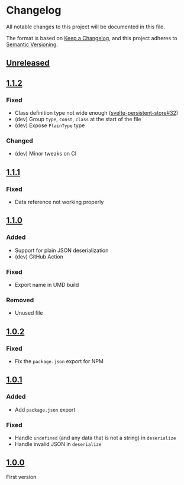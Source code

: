 # Changelog

All notable changes to this project will be documented in this file.

The format is based on [Keep a Changelog](https://keepachangelog.com/en/1.0.0/),
and this project adheres to [Semantic Versioning](https://semver.org/spec/v2.0.0.html).

## [Unreleased]

## [1.1.2]

### Fixed

- Class definition type not wide enough ([svelte-persistent-store#32])
- (dev) Group `type`, `const`, `class` at the start of the file
- (dev) Expose `PlainType` type

### Changed

- (dev) Minor tweaks on CI

## [1.1.1]

### Fixed

- Data reference not working properly

## [1.1.0]

### Added

- Support for plain JSON deserialization
- (dev) GitHub Action

### Fixed

- Export name in UMD build

### Removed

- Unused file

## [1.0.2]

### Fixed

- Fix the `package.json` export for NPM

## [1.0.1]

### Added

- Add `package.json` export

### Fixed

- Handle `undefined` (and any data that is not a string) in `deserialize`
- Handle invalid JSON in `deserialize`

## [1.0.0]

First version

[unreleased]: https://github.com/MacFJA/js-serializer/compare/1.1.2...HEAD
[1.1.2]: https://github.com/MacFJA/js-serializer/releases/tag/1.1.2
[1.1.1]: https://github.com/MacFJA/js-serializer/releases/tag/1.1.1
[1.1.0]: https://github.com/MacFJA/js-serializer/releases/tag/1.1.0
[1.0.2]: https://github.com/MacFJA/js-serializer/releases/tag/1.0.2
[1.0.1]: https://github.com/MacFJA/js-serializer/releases/tag/1.0.1
[1.0.0]: https://github.com/MacFJA/js-serializer/releases/tag/1.0.0
[svelte-persistent-store#32]: https://github.com/MacFJA/svelte-persistent-store/issues/32
